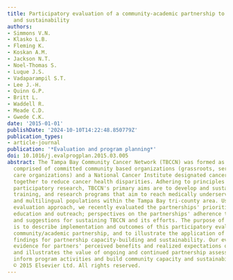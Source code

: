 ```yaml
---
title: Participatory evaluation of a community-academic partnership to inform capacity-building
  and sustainability
authors:
- Simmons V.N.
- Klasko L.B.
- Fleming K.
- Koskan A.M.
- Jackson N.T.
- Noel-Thomas S.
- Luque J.S.
- Vadaparampil S.T.
- Lee J.-H.
- Quinn G.P.
- Britt L.
- Waddell R.
- Meade C.D.
- Gwede C.K.
date: '2015-01-01'
publishDate: '2024-10-10T14:22:48.850779Z'
publication_types:
- article-journal
publication: '*Evaluation and program planning*'
doi: 10.1016/j.evalprogplan.2015.03.005
abstract: The Tampa Bay Community Cancer Network (TBCCN) was formed as a partnership
  comprised of committed community based organizations (grassroots, service, health
  care organizations) and a National Cancer Institute designated cancer center working
  together to reduce cancer health disparities. Adhering to principles of community-based
  participatory research, TBCCN's primary aims are to develop and sustain outreach,
  training, and research programs that aim to reach medically underserved, multicultural
  and multilingual populations within the Tampa Bay tri-county area. Using a participatory
  evaluation approach, we recently evaluated the partnerships' priorities for cancer
  education and outreach; perspectives on the partnerships' adherence to CBPR principles;
  and suggestions for sustaining TBCCN and its efforts. The purpose of this paper
  is to describe implementation and outcomes of this participatory evaluation of a
  community/academic partnership, and to illustrate the application of evaluation
  findings for partnership capacity-building and sustainability. Our evaluation provides
  evidence for partners' perceived benefits and realized expectations of the partnership
  and illustrates the value of ongoing and continued partnership assessment to directly
  inform program activities and build community capacity and sustainability. Copyright
  © 2015 Elsevier Ltd. All rights reserved.
---
```

